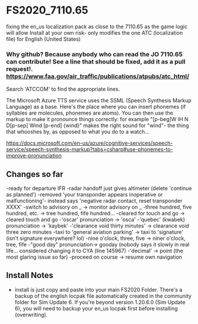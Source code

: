 # FS2020_7110.65
fixing the en_us localization pack as close to the 7110.65 as the game logic will allow
Install at your own risk- only modifies the one ATC (localization file) for English (United States)

### Why github? Because anybody who can read the JO 7110.65 can contribute! See a line that should be fixed, add it as a pull request!. https://www.faa.gov/air_traffic/publications/atpubs/atc_html/

Search 'ATCCOM' to find the appropriate lines.

The Microsoft Azure TTS service uses the SSML (Speech Synthesis Markup Language) as a base. Here's the place where you can insert phonemes (if syllables are molecules, phonemes are atoms). You can then use the markup to make it pronounce things correctly: for example "[p-beg]W IH N D[p-sep] Wind [p-end] {wind}" makes the right sound for "wind"- the thing that whooshes by, as opposed to what you do to a watch...

https://docs.microsoft.com/en-us/azure/cognitive-services/speech-service/speech-synthesis-markup?tabs=csharp#use-phonemes-to-improve-pronunciation

## Changes so far
-ready for departure IFR
-radar handoff just gives altimeter (delete 'continue as planned')
-removed 'your transponder appears inoperative or malfunctioning'- instead says 'negative radar contact, reset transponder XXXX'
-switch to advisory on _ -> monitor advisory on _
-three hundred, five hundred, etc. -> tree hundred, fife hundred...
-cleared for touch and go -> cleared touch and go
-'oscar' pronunciation -> 'osca'
-'quebec' (kwabek) pronunciation -> 'kaybek'
-'clearance void thirty minutes' -> clearance void three zero minutes
-taxi to 'general aviation parking' -> taxi to 'signature' (isn't signature everywhere? lol)
-nine o'clock, three, five -> niner o'clock, tree, fife
-"good day" pronunciation-> gooday (nobody says it slowly in real life... considered changing it to CYA (line 145967)
-'decimal' -> point (the most glaring issue so far)
-proceed on course -> resume own navigation

## Install Notes
- install is just copy and paste into your main FS2020 Folder. There's a backup of the english locpak file automatically created in the community folder for Sim Update 6. If you're beyond version 1.20.6.0 (Sim Update 6), you will need to backup your en_us locpak first before installing (overwriting).
